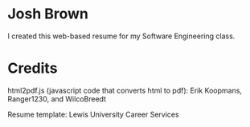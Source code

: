 # Josh Brown
I created this web-based resume for my Software Engineering class.
# Credits
html2pdf.js (javascript code that converts html to pdf): Erik Koopmans, Ranger1230, and WilcoBreedt

Resume template: Lewis University Career Services
